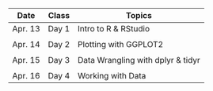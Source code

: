 | **Date** | **Class**                      |   **Topics**                     |
|----------|--------------------------------|----------------------------------|
| Apr. 13   | Day 1                       | Intro to R & RStudio        |
|          |           |         |
| Apr. 14  | Day 2                    | Plotting with GGPLOT2          |
|          |              |        |
| Apr. 15  | Day 3    | Data Wrangling with dplyr & tidyr        |
|          |          |           |
| Apr. 16   | Day 4          | Working with Data       |
